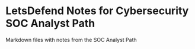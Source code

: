 # LetsDefend Notes for Cybersecurity SOC Analyst Path
Markdown files with notes from the SOC Analyst Path


